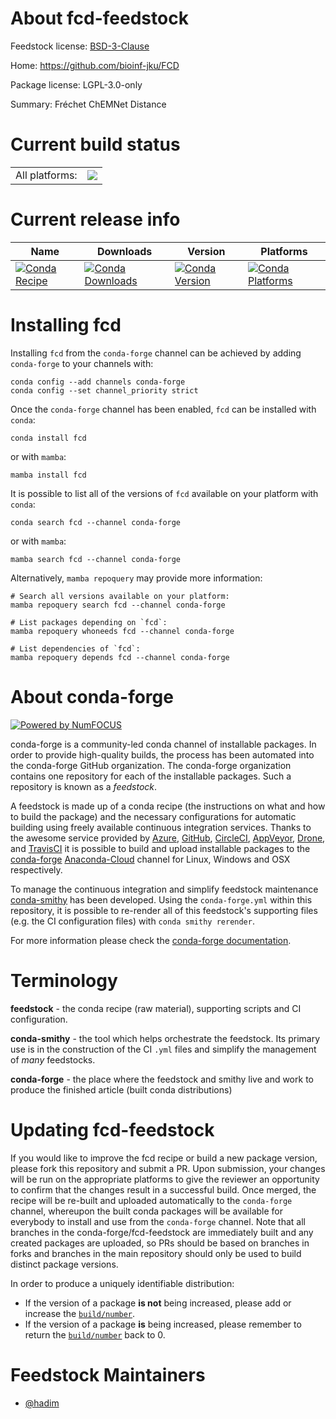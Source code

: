 About fcd-feedstock
===================

Feedstock license: [BSD-3-Clause](https://github.com/conda-forge/fcd-feedstock/blob/main/LICENSE.txt)

Home: https://github.com/bioinf-jku/FCD

Package license: LGPL-3.0-only

Summary: Fréchet ChEMNet Distance

Current build status
====================


<table><tr><td>All platforms:</td>
    <td>
      <a href="https://dev.azure.com/conda-forge/feedstock-builds/_build/latest?definitionId=10528&branchName=main">
        <img src="https://dev.azure.com/conda-forge/feedstock-builds/_apis/build/status/fcd-feedstock?branchName=main">
      </a>
    </td>
  </tr>
</table>

Current release info
====================

| Name | Downloads | Version | Platforms |
| --- | --- | --- | --- |
| [![Conda Recipe](https://img.shields.io/badge/recipe-fcd-green.svg)](https://anaconda.org/conda-forge/fcd) | [![Conda Downloads](https://img.shields.io/conda/dn/conda-forge/fcd.svg)](https://anaconda.org/conda-forge/fcd) | [![Conda Version](https://img.shields.io/conda/vn/conda-forge/fcd.svg)](https://anaconda.org/conda-forge/fcd) | [![Conda Platforms](https://img.shields.io/conda/pn/conda-forge/fcd.svg)](https://anaconda.org/conda-forge/fcd) |

Installing fcd
==============

Installing `fcd` from the `conda-forge` channel can be achieved by adding `conda-forge` to your channels with:

```
conda config --add channels conda-forge
conda config --set channel_priority strict
```

Once the `conda-forge` channel has been enabled, `fcd` can be installed with `conda`:

```
conda install fcd
```

or with `mamba`:

```
mamba install fcd
```

It is possible to list all of the versions of `fcd` available on your platform with `conda`:

```
conda search fcd --channel conda-forge
```

or with `mamba`:

```
mamba search fcd --channel conda-forge
```

Alternatively, `mamba repoquery` may provide more information:

```
# Search all versions available on your platform:
mamba repoquery search fcd --channel conda-forge

# List packages depending on `fcd`:
mamba repoquery whoneeds fcd --channel conda-forge

# List dependencies of `fcd`:
mamba repoquery depends fcd --channel conda-forge
```


About conda-forge
=================

[![Powered by
NumFOCUS](https://img.shields.io/badge/powered%20by-NumFOCUS-orange.svg?style=flat&colorA=E1523D&colorB=007D8A)](https://numfocus.org)

conda-forge is a community-led conda channel of installable packages.
In order to provide high-quality builds, the process has been automated into the
conda-forge GitHub organization. The conda-forge organization contains one repository
for each of the installable packages. Such a repository is known as a *feedstock*.

A feedstock is made up of a conda recipe (the instructions on what and how to build
the package) and the necessary configurations for automatic building using freely
available continuous integration services. Thanks to the awesome service provided by
[Azure](https://azure.microsoft.com/en-us/services/devops/), [GitHub](https://github.com/),
[CircleCI](https://circleci.com/), [AppVeyor](https://www.appveyor.com/),
[Drone](https://cloud.drone.io/welcome), and [TravisCI](https://travis-ci.com/)
it is possible to build and upload installable packages to the
[conda-forge](https://anaconda.org/conda-forge) [Anaconda-Cloud](https://anaconda.org/)
channel for Linux, Windows and OSX respectively.

To manage the continuous integration and simplify feedstock maintenance
[conda-smithy](https://github.com/conda-forge/conda-smithy) has been developed.
Using the ``conda-forge.yml`` within this repository, it is possible to re-render all of
this feedstock's supporting files (e.g. the CI configuration files) with ``conda smithy rerender``.

For more information please check the [conda-forge documentation](https://conda-forge.org/docs/).

Terminology
===========

**feedstock** - the conda recipe (raw material), supporting scripts and CI configuration.

**conda-smithy** - the tool which helps orchestrate the feedstock.
                   Its primary use is in the construction of the CI ``.yml`` files
                   and simplify the management of *many* feedstocks.

**conda-forge** - the place where the feedstock and smithy live and work to
                  produce the finished article (built conda distributions)


Updating fcd-feedstock
======================

If you would like to improve the fcd recipe or build a new
package version, please fork this repository and submit a PR. Upon submission,
your changes will be run on the appropriate platforms to give the reviewer an
opportunity to confirm that the changes result in a successful build. Once
merged, the recipe will be re-built and uploaded automatically to the
`conda-forge` channel, whereupon the built conda packages will be available for
everybody to install and use from the `conda-forge` channel.
Note that all branches in the conda-forge/fcd-feedstock are
immediately built and any created packages are uploaded, so PRs should be based
on branches in forks and branches in the main repository should only be used to
build distinct package versions.

In order to produce a uniquely identifiable distribution:
 * If the version of a package **is not** being increased, please add or increase
   the [``build/number``](https://docs.conda.io/projects/conda-build/en/latest/resources/define-metadata.html#build-number-and-string).
 * If the version of a package **is** being increased, please remember to return
   the [``build/number``](https://docs.conda.io/projects/conda-build/en/latest/resources/define-metadata.html#build-number-and-string)
   back to 0.

Feedstock Maintainers
=====================

* [@hadim](https://github.com/hadim/)

